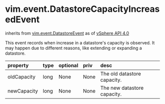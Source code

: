 vim.event.DatastoreCapacityIncreasedEvent
=========================================
inherits from [vim.event.DatastoreEvent](docs/vim.event.DatastoreEvent.md)
as of [vSphere API 4.0](vim.version.md#vim.version.version5)


This event records when increase in a datastore's capacity is observed.  It may happen due to different reasons, like extending or expanding a  datastore.

| property | type | optional | priv | desc |
|:---------|:-----|:---------|:-----|:-----|
| oldCapacity | long | None | None | The old datastore capacity. |
| newCapacity | long | None | None | The new datastore capacity. |


